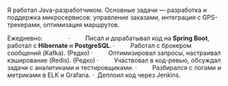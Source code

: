 Я работал Java-разработчиком. Основные задачи — разработка и поддержка микросервисов: управление заказами, интеграция с GPS-трекерами, оптимизация маршрутов.

Ежедневно:              
	·         Писал и дорабатывал код на **Spring Boot**, работал с **Hibernate** и **PostgreSQL**.
	·         Работал с брокером сообщений (Kafka). (Редко)
	·         Оптимизировал запросы, настраивал кэширование (Redis). (Редко)
	·         Участвовал в код-ревью, обсуждал задачи с аналитиками и тестировщиками.
	·         Разбирался с логами и метриками в ELK и Grafana.
	·         Деплоил код через Jenkins.


